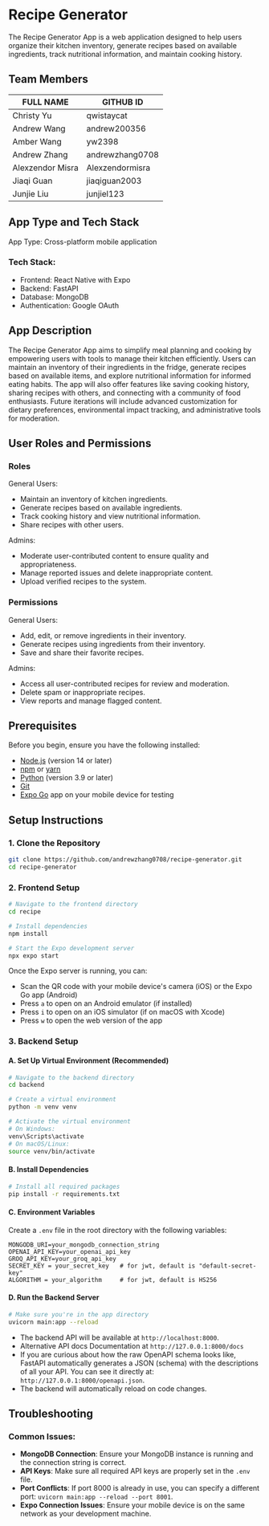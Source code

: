 # Recipe Generator

The Recipe Generator App is a web application designed to help users organize their kitchen inventory, generate recipes based on available ingredients, track nutritional information, and maintain cooking history.

## Team Members 
|    FULL NAME     |    GITHUB ID    |
| ---------------- | --------------- |
| Christy Yu       | qwistaycat      |
| Andrew Wang      | andrew200356    |
| Amber Wang       | yw2398          |
| Andrew Zhang     | andrewzhang0708 |
| Alexzendor Misra | Alexzendormisra |
| Jiaqi Guan       | jiaqiguan2003   |
| Junjie Liu       | junjiel123      |

## App Type and Tech Stack
App Type: Cross-platform mobile application

### Tech Stack:
- Frontend: React Native with Expo
- Backend: FastAPI
- Database: MongoDB
- Authentication: Google OAuth

## App Description
The Recipe Generator App aims to simplify meal planning and cooking by empowering users with tools to manage their kitchen efficiently. Users can maintain an inventory of their ingredients in the fridge, generate recipes based on available items, and explore nutritional information for informed eating habits. The app will also offer features like saving cooking history, sharing recipes with others, and connecting with a community of food enthusiasts. Future iterations will include advanced customization for dietary preferences, environmental impact tracking, and administrative tools for moderation.

## User Roles and Permissions
### Roles

General Users:
- Maintain an inventory of kitchen ingredients.
- Generate recipes based on available ingredients.
- Track cooking history and view nutritional information.
- Share recipes with other users.

Admins:
- Moderate user-contributed content to ensure quality and appropriateness.
- Manage reported issues and delete inappropriate content.
- Upload verified recipes to the system.

### Permissions
General Users:
- Add, edit, or remove ingredients in their inventory.
- Generate recipes using ingredients from their inventory.
- Save and share their favorite recipes.

Admins:
- Access all user-contributed recipes for review and moderation.
- Delete spam or inappropriate recipes.
- View reports and manage flagged content.

## Prerequisites
Before you begin, ensure you have the following installed:
- [Node.js](https://nodejs.org/) (version 14 or later)
- [npm](https://www.npmjs.com/) or [yarn](https://yarnpkg.com/)
- [Python](https://www.python.org/) (version 3.9 or later)
- [Git](https://git-scm.com/)
- [Expo Go](https://expo.dev/go) app on your mobile device for testing

## Setup Instructions

### 1. Clone the Repository
```bash
git clone https://github.com/andrewzhang0708/recipe-generator.git
cd recipe-generator
```

### 2. Frontend Setup
```bash
# Navigate to the frontend directory
cd recipe

# Install dependencies
npm install

# Start the Expo development server
npx expo start
```

Once the Expo server is running, you can:
- Scan the QR code with your mobile device's camera (iOS) or the Expo Go app (Android)
- Press `a` to open on an Android emulator (if installed)
- Press `i` to open on an iOS simulator (if on macOS with Xcode)
- Press `w` to open the web version of the app

### 3. Backend Setup

#### A. Set Up Virtual Environment (Recommended)
```bash
# Navigate to the backend directory
cd backend

# Create a virtual environment
python -m venv venv

# Activate the virtual environment
# On Windows:
venv\Scripts\activate
# On macOS/Linux:
source venv/bin/activate
```

#### B. Install Dependencies
```bash
# Install all required packages
pip install -r requirements.txt
```

#### C. Environment Variables
Create a `.env` file in the root directory with the following variables:
```
MONGODB_URI=your_mongodb_connection_string
OPENAI_API_KEY=your_openai_api_key
GROQ_API_KEY=your_groq_api_key
SECRET_KEY = your_secret_key   # for jwt, default is "default-secret-key"
ALGORITHM = your_algorithm     # for jwt, default is HS256
```

#### D. Run the Backend Server
```bash
# Make sure you're in the app directory
uvicorn main:app --reload
```

- The backend API will be available at `http://localhost:8000`.
- Alternative API docs Documentation at `http://127.0.0.1:8000/docs`
- If you are curious about how the raw OpenAPI schema looks like, FastAPI automatically generates a JSON (schema) with the descriptions of all your API. You can see it directly at: `http://127.0.0.1:8000/openapi.json`.
- The backend will automatically reload on code changes.


## Troubleshooting

### Common Issues:
- **MongoDB Connection**: Ensure your MongoDB instance is running and the connection string is correct.
- **API Keys**: Make sure all required API keys are properly set in the `.env` file.
- **Port Conflicts**: If port 8000 is already in use, you can specify a different port: `uvicorn main:app --reload --port 8001`.
- **Expo Connection Issues**: Ensure your mobile device is on the same network as your development machine.
